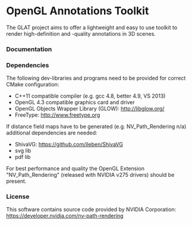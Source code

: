 OpenGL Annotations Toolkit
====

The GLAT project aims to offer a lightweight and easy to use toolkit to render high-definition and -quality annotations in 3D scenes. 


### Documentation


### Dependencies

The following dev-libraries and programs need to be provided for correct CMake configuration:
* C++11 compatible compiler (e.g. gcc 4.8, better 4.9, VS 2013)
* OpenGL 4.3 compatible graphics card and driver
* OpenGL Objects Wrapper Library (GLOW): http://libglow.org/
* FreeType: http://www.freetype.org

If distance field maps have to be generated (e.g. NV_Path_Rendering n/a) additional dependencies are needed:
* ShivaVG: https://github.com/ileben/ShivaVG
* svg lib
* pdf lib

For best performance and quality the OpenGL Extension "NV_Path_Rendering" (released with NVIDIA v275 drivers) should be present.

### License
This software contains source code provided by NVIDIA Corporation: https://developer.nvidia.com/nv-path-rendering 